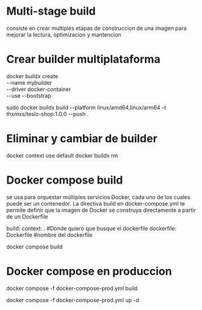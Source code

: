 # Multi-stage build
consiste en crear multiples etapas de construccion de una imagen para mejorar la lectura, optimizacion y mantencion

# Crear builder multiplataforma
 docker buildx create \
  --name mybuilder \
  --driver docker-container \
  --use --bootstrap

sudo docker buildx build --platform linux/amd64,linux/arm64 -t thxmxs/teslo-shop:1.0.0 --push .

# Eliminar y cambiar de builder
docker context use default
docker buildx rm <nombre-builder>

# Docker compose build

 se usa para orquestar múltiples servicios Docker, cada uno de los cuales puede ser un contenedor. La directiva build en docker-compose.yml te permite definir que la imagen de Docker se construya directamente a partir de un Dockerfile

 build: 
      context: . #Donde quiero que busque el dockerfile
      dockerfile: Dockerfile #nombre del dockerfile

docker compose build

# Docker compose en produccion

docker compose -f docker-compose-prod.yml build

docker compose -f docker-compose-prod.yml up -d
